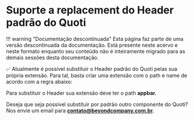 # Suporte a replacement do Header padrão do Quoti

!!! warning "Documentação descontinuada"
    Esta página faz parte de uma versão descontinuada da documentação. Está presente neste acervo e neste formato enquanto seu conteúdo não é inteiramente migrado para as demais sessões desta documentação.






✅ Atualmente é possível substituir o Header padrão do Quoti pelas sua própria extensão. Para tal, basta criar uma extensão com o path e name de acordo com a regra abaixo:

Para substituir o Header sua extensão deve ter o path **appbar.**

Deseja que seja possível substituir por padrão outro componente do Quoti? Nos envie um email para **contato@beyondcompany.com.br.**

